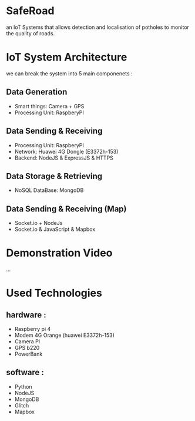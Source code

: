 
# SafeRoad
an IoT Systems that allows detection and localisation of potholes to monitor the quality of roads. 


# IoT System Architecture
we can break the system into 5 main componenets : 
## Data Generation
* Smart things: Camera + GPS 
* Processing Unit: RaspberyPI

## Data Sending & Receiving
* Processing Unit: RaspberyPI
* Network: Huawei 4G Dongle (E3372h-153) 
* Backend: NodeJS & ExpressJS & HTTPS

## Data Storage & Retrieving 
* NoSQL DataBase: MongoDB

## Data Sending & Receiving (Map)
* Socket.io + NodeJs
* Socket.io & JavaScript & Mapbox 


# Demonstration Video
...




# Used Technologies

## hardware : 
* Raspberry pi 4
* Modem 4G Orange (huawei E3372h-153)
* Camera PI
* GPS b220
* PowerBank

## software :
* Python
* NodeJS
* MongoDB
* Glitch
* Mapbox

